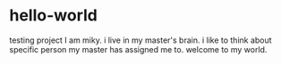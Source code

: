 # hello-world
testing project 
I am miky. i live in my master's brain. 
i like to think about specific person my master has assigned me to. 
welcome to my world. 
